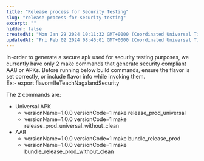 ```yaml
---
title: "Release process for Security Testing"
slug: "release-process-for-security-testing"
excerpt: ""
hidden: false
createdAt: "Mon Jan 29 2024 10:11:32 GMT+0000 (Coordinated Universal Time)"
updatedAt: "Fri Feb 02 2024 08:46:01 GMT+0000 (Coordinated Universal Time)"
---
```

In-order to generate a secure apk used for security testing purposes, we currently have only 2 make commands that generate security compliant AAB or APKs. Before running below build commands, ensure the flavor is set correctly, or include flavor info while invoking them.  
Ex:- export flavor=lfeTeachNagalandSecurity

The 2 commands are:

- Universal APK
  - versionName=1.0.0 versionCode=1 make release_prod_universal
  - versionName=1.0.0 versionCode=1 make release_prod_universal_without_clean
- AAB
  - versionName=1.0.0 versionCode=1 make bundle_release_prod
  - versionName=1.0.0 versionCode=1 make bundle_release_prod_without_clean
